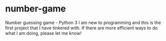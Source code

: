 # number-game
Number guessing game - Python 3
I am new to programming and this is the first project that I have tinkered with. If there are more efficient ways to do what I am doing, please let me know! 
